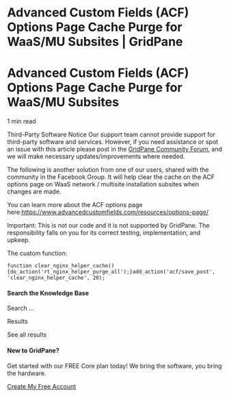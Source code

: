 # Advanced Custom Fields (ACF) Options Page Cache Purge for WaaS/MU Subsites | GridPane

# Advanced Custom Fields (ACF) Options Page Cache Purge for WaaS/MU Subsites

 

1 min read 

Third-Party Software Notice
Our support team cannot provide support for third-party software and services. However, if you need assistance or spot an issue with this article please post in the [GridPane Community Forum](https://community.gridpane.com/), and we will make necessary updates/improvements where needed.

The following is another solution from one of our users, shared with the community in the Facebook Group. It will help clear the cache on the ACF options page on WaaS network / multisite installation subsites when changes are made.

You can learn more about the ACF options page here:https://www.advancedcustomfields.com/resources/options-page/

Important: This is not our code and it is not supported by GridPane. The responsibility falls on you for its correct testing, implementation, and upkeep.

The custom function:

```
function clear_nginx_helper_cache() {do_action('rt_nginx_helper_purge_all');}add_action('acf/save_post', 'clear_nginx_helper_cache', 20);
```

 

 

#### Search the Knowledge Base

Search ...

 Results

See all results

#### New to GridPane?

Get started with our FREE Core plan today! We bring the software, you bring the hardware.

[Create My Free Account](https://gridpane.com/checkout/?plan=core)

